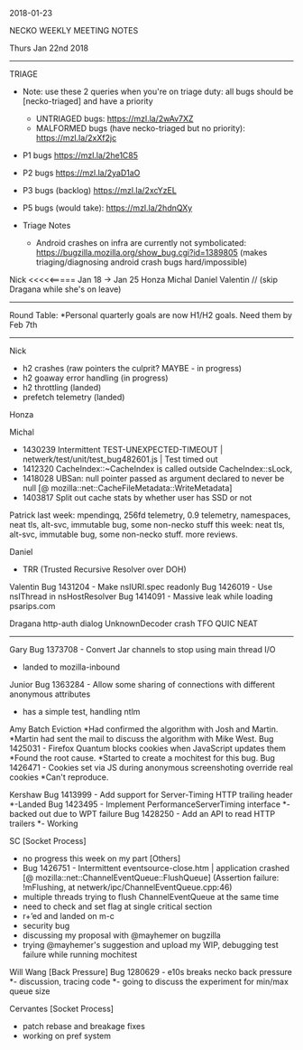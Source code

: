 2018-01-23

NECKO WEEKLY MEETING NOTES

Thurs Jan 22nd 2018

-----------------------------------------------
TRIAGE
- Note: use these 2 queries when you're on triage duty: all bugs should be [necko-triaged] and have a priority
  - UNTRIAGED bugs: https://mzl.la/2wAv7XZ
  - MALFORMED bugs (have necko-triaged but no priority): https://mzl.la/2xXf2jc

- P1 bugs  https://mzl.la/2he1C85
- P2 bugs  https://mzl.la/2yaD1aO
- P3 bugs  (backlog) https://mzl.la/2xcYzEL
- P5 bugs (would take): https://mzl.la/2hdnQXy

- Triage Notes
    - Android crashes on infra are currently not symbolicated: https://bugzilla.mozilla.org/show_bug.cgi?id=1389805 (makes triaging/diagnosing android crash bugs hard/impossible)


Nick  <<<<<===== Jan 18 -> Jan 25
Honza
Michal
Daniel
Valentin
//  (skip Dragana while she's on leave)

----------------------------------------------
Round Table:
*Personal quarterly goals are now H1/H2 goals.  Need them by Feb 7th 


----------------
Nick
- h2 crashes (raw pointers the culprit? MAYBE - in progress)
- h2 goaway error handling (in progress)
- h2 throttling (landed)
- prefetch telemetry (landed)

Honza

Michal
 - 1430239 Intermittent TEST-UNEXPECTED-TIMEOUT | netwerk/test/unit/test_bug482601.js | Test timed out
 - 1412320 CacheIndex::~CacheIndex is called outside CacheIndex::sLock,
 - 1418028 UBSan: null pointer passed as argument declared to never be null [@ mozilla::net::CacheFileMetadata::WriteMetadata]
 - 1403817 Split out cache stats by whether user has SSD or not

Patrick
  last week: mpendingq, 256fd telemetry, 0.9 telemetry, namespaces, neat tls, alt-svc, immutable bug, some non-necko stuff
  this week: neat tls, alt-svc, immutable bug, some non-necko stuff. more reviews.

Daniel
 - TRR (Trusted Recursive Resolver over DOH)

Valentin
Bug 1431204 - Make nsIURI.spec readonly
Bug 1426019 - Use nsIThread in nsHostResolver
Bug 1414091 - Massive leak while loading psarips.com

Dragana
http-auth dialog
UnknownDecoder crash
TFO
QUIC
NEAT




-----------
Gary
Bug 1373708 - Convert Jar channels to stop using main thread I/O
- landed to mozilla-inbound

Junior
Bug 1363284 - Allow some sharing of connections with different anonymous attributes
- has a simple test, handling ntlm

Amy
Batch Eviction
*Had confirmed the algorithm with Josh and Martin.
*Martin had sent the mail to discuss the algorithm with Mike West.
Bug 1425031 - Firefox Quantum blocks cookies when JavaScript updates them
*Found the root cause.
*Started to create a mochitest for this bug.
Bug 1426471 - Cookies set via JS during anonymous screenshoting override real cookies
*Can't reproduce.

Kershaw
Bug 1413999 - Add support for Server-Timing HTTP trailing header
*-Landed
Bug 1423495 - Implement PerformanceServerTiming interface
*- backed out due to WPT failure
Bug 1428250 - Add an API to read HTTP trailers
*- Working

SC
[Socket Process]
- no progress this week on my part
[Others]
- Bug 1426751 - Intermittent eventsource-close.htm | application crashed [@ mozilla::net::ChannelEventQueue::FlushQueue] (Assertion failure: !mFlushing, at netwerk/ipc/ChannelEventQueue.cpp:46)
 - multiple threads trying to flush ChannelEventQueue at the same time
 - need to check and set flag at single critical section
 - r+’ed and landed on m-c
- security bug
 - discussing my proposal with @mayhemer on bugzilla
 - trying @mayhemer's suggestion and upload my WIP, debugging test failure while running mochitest 
 
 Will Wang
[Back Pressure]
Bug 1280629 - e10s breaks necko back pressure
*- discussion, tracing code
*- going to discuss the experiment for min/max queue size

Cervantes
[Socket Process]
- patch rebase and breakage fixes
- working on pref system
